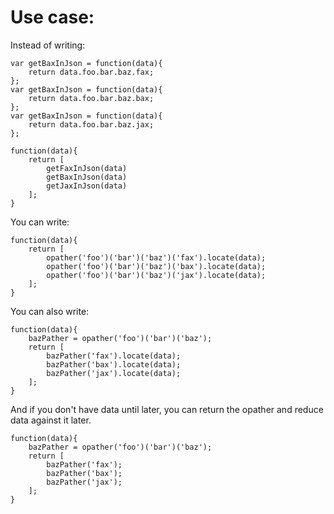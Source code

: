 # Use case:

Instead of writing:

```
var getBaxInJson = function(data){
    return data.foo.bar.baz.fax;
};
var getBaxInJson = function(data){
    return data.foo.bar.baz.bax;
};
var getBaxInJson = function(data){
    return data.foo.bar.baz.jax;
};

function(data){
    return [
        getFaxInJson(data)
        getBaxInJson(data)
        getJaxInJson(data)
    ];
}

```


You can write:

```
function(data){
    return [
        opather('foo')('bar')('baz')('fax').locate(data);
        opather('foo')('bar')('baz')('bax').locate(data);
        opather('foo')('bar')('baz')('jax').locate(data);
    ];
}
```


You can also write:

```
function(data){
    bazPather = opather('foo')('bar')('baz');
    return [
        bazPather('fax').locate(data);
        bazPather('bax').locate(data);
        bazPather('jax').locate(data);
    ];
}
```


And if you don't have data until later, you can return the opather and reduce
data against it later.

```
function(data){
    bazPather = opather('foo')('bar')('baz');
    return [
        bazPather('fax');
        bazPather('bax');
        bazPather('jax');
    ];
}
```
